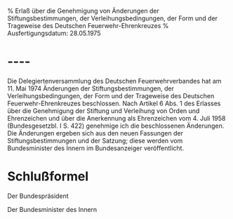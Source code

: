% Erlaß über die Genehmigung von Änderungen der Stiftungsbestimmungen, der Verleihungsbedingungen, der Form und der Trageweise des Deutschen Feuerwehr-Ehrenkreuzes
% Ausfertigungsdatum: 28.05.1975
 
# ----

Die Delegiertenversammlung des Deutschen Feuerwehrverbandes hat am 11. Mai 1974 Änderungen der Stiftungsbestimmungen, der Verleihungsbedingungen, der Form und der Trageweise des Deutschen Feuerwehr-Ehrenkreuzes beschlossen. Nach Artikel 6 Abs. 1 des Erlasses über die Genehmigung der Stiftung und Verleihung von Orden und Ehrenzeichen und über die Anerkennung als Ehrenzeichen vom 4. Juli 1958 (Bundesgesetzbl. I S. 422) genehmige ich die beschlossenen Änderungen. Die Änderungen ergeben sich aus den neuen Fassungen der Stiftungsbestimmungen und der Satzung; diese werden vom Bundesminister des Innern im Bundesanzeiger veröffentlicht.

# Schlußformel

Der Bundespräsident  

Der Bundesminister des Innern
